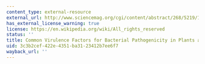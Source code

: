 ```yaml
---
content_type: external-resource
external_url: http://www.sciencemag.org/cgi/content/abstract/268/5219/1899
has_external_license_warning: true
license: https://en.wikipedia.org/wiki/All_rights_reserved
status: ''
title: Common Virulence Factors for Bacterial Pathogenicity in Plants and Animals
uid: 3c3b2cef-422e-4351-ba31-23412b7ee6f7
wayback_url: ''
---
```

